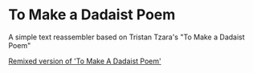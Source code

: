# To Make a Dadaist Poem

A simple text reassembler based on Tristan Tzara's "To Make a Dadaist Poem"

[Remixed version of 'To Make A Dadaist Poem'](https://lyrical-brook-sprite.glitch.me/)
